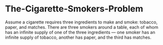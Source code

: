 # The-Cigarette-Smokers-Problem
Assume a cigarette requires three ingredients to make and smoke: tobacco, paper, and matches. 
There are three smokers around a table, each of whom has an infinite supply of one of the three ingredients 
— one smoker has an infinite supply of tobacco, another has paper, and the third has matches.
